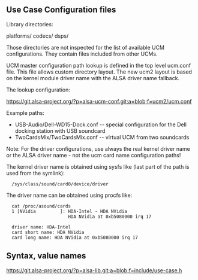 Use Case Configuration files
----------------------------

Library directories:

  platforms/
  codecs/
  dsps/

Those directories are not inspected for the list of available UCM
configurations. They contain files included from other UCMs.

UCM master configuration path lookup is defined in the top level
ucm.conf file. This file allows custom directory layout. The new
ucm2 layout is based on the kernel module driver name with the
ALSA driver name fallback.

The lookup configuration:

  https://git.alsa-project.org/?p=alsa-ucm-conf.git;a=blob;f=ucm2/ucm.conf

Example paths:

- USB-Audio/Dell-WD15-Dock.conf
-- special configuration for the Dell docking station with USB soundcard
- TwoCardsMix/TwoCardsMix.conf
-- virtual UCM from two soundcards

Note: For the driver configurations, use always the real kernel driver
name or the ALSA driver name - not the ucm card name configuration paths!

The kernel driver name is obtained using sysfs like (last
part of the path is used from the symlink):

````
  /sys/class/sound/card0/device/driver
````

The driver name can be obtained using procfs like:

````
  cat /proc/asound/cards
  1 [NVidia         ]: HDA-Intel - HDA NVidia
                       HDA NVidia at 0xb5080000 irq 17

  driver name: HDA-Intel
  card short name: HDA NVidia
  card long name: HDA NVidia at 0xb5080000 irq 17
````

Syntax, value names
-------------------

https://git.alsa-project.org/?p=alsa-lib.git;a=blob;f=include/use-case.h
